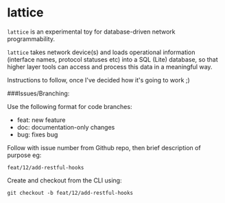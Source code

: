 # lattice
```lattice``` is an experimental toy for database-driven network programmability.

```lattice``` takes network device(s) and loads operational information (interface names, protocol statuses etc) into a SQL (Lite) database, so that higher layer tools can access and process this data in a meaningful way.

Instructions to follow, once I've decided how it's going to work ;)

###Issues/Branching:

Use the following format for code branches:

* feat: new feature
* doc: documentation-only changes
* bug: fixes bug

Follow with issue number from Github repo, then brief description of purpose eg:

```feat/12/add-restful-hooks```

Create and checkout from the CLI using:

```git checkout -b feat/12/add-restful-hooks```
